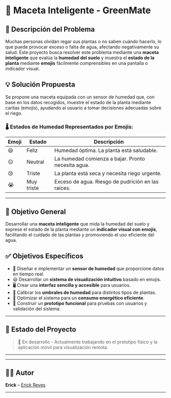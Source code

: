 # 🌱 Maceta Inteligente - GreenMate

## 📝 Descripción del Problema

Muchas personas olvidan regar sus plantas o no saben cuándo hacerlo, lo que puede provocar exceso o falta de agua, afectando negativamente su salud. Este proyecto busca resolver este problema mediante una **maceta inteligente** que evalúa la **humedad del suelo** y muestra el **estado de la planta** mediante **emojis** fácilmente comprensibles en una pantalla o indicador visual.

## 💡 Solución Propuesta

Se propone una maceta equipada con un sensor de humedad que, con base en los datos recogidos, muestre el estado de la planta mediante caritas (emojis), ayudando al usuario a tomar decisiones adecuadas sobre el riego.

### 🌡️ Estados de Humedad Representados por Emojis:

| Emoji | Estado             | Descripción                                        |
|-------|--------------------|----------------------------------------------------|
| 😃    | Feliz              | Humedad óptima. La planta está saludable.         |
| 😐    | Neutral            | La humedad comienza a bajar. Pronto necesita agua.|
| 😢    | Triste             | La planta está seca y necesita riego urgente.     |
| 😭    | Muy triste         | Exceso de agua. Riesgo de pudrición en las raíces.|

---

## 🎯 Objetivo General

Desarrollar una **maceta inteligente** que mida la humedad del suelo y exprese el estado de la planta mediante un **indicador visual con emojis**, facilitando el cuidado de las plantas y promoviendo el uso eficiente del agua.

## ✅ Objetivos Específicos

- 🌿 Diseñar e implementar un **sensor de humedad** que proporcione datos en tiempo real.
- 😃 Desarrollar un **sistema de visualización intuitivo** basado en emojis.
- 🖥️ Crear una **interfaz sencilla y accesible** para usuarios.
- 🌱 Calibrar los **umbrales de humedad** para distintos tipos de plantas.
- 🔋 Optimizar el sistema para un **consumo energético eficiente**.
- 🧪 Construir un **prototipo funcional** para pruebas con usuarios y validación del sistema.

---

## 🚧 Estado del Proyecto

> 🚀 En desarrollo - Actualmente trabajando en el prototipo físico y la aplicación móvil para visualización remota.

---



---

## 👨‍💻 Autor

**Erick** – [Erick Reyes](https://github.com/Erick-Reyes-Doc)

---

